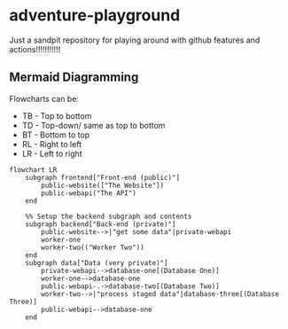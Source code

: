 # adventure-playground

Just a sandpit repository for playing around with github features and actions!!!!!!!!!!!

## Mermaid Diagramming

Flowcharts can be:

- TB - Top to bottom
- TD - Top-down/ same as top to bottom
- BT - Bottom to top
- RL - Right to left
- LR - Left to right

```mermaid
flowchart LR
    subgraph frontend["Front-end (public)"]
        public-website(["The Website"])
        public-webapi("The API")
    end

    %% Setup the backend subgraph and contents
    subgraph backend["Back-end (private)"]
        public-website-->|"get some data"|private-webapi
        worker-one
        worker-two(("Worker Two"))
    end
    subgraph data["Data (very private)"]
        private-webapi-->database-one[(Database One)]
        worker-one-->database-one
        public-webapi-.->database-two[(Database Two)]
        worker-two-->|"process staged data"|database-three[(Database Three)]
        public-webapi-->database-one
    end
```
